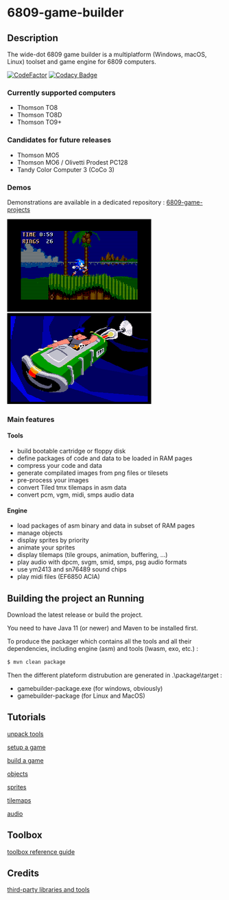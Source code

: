 # 6809-game-builder
## Description
The wide-dot 6809 game builder is a multiplatform (Windows, macOS, Linux) toolset and game engine for 6809 computers.

[![CodeFactor](https://www.codefactor.io/repository/github/wide-dot/6809-game-builder/badge?s=8289592f61057a9492abfadaf23c94fe1bb4e60b)](https://www.codefactor.io/repository/github/wide-dot/6809-game-builder) [![Codacy Badge](https://app.codacy.com/project/badge/Grade/e77ba840d36c43bf8c4e839bac1bde06)](https://www.codacy.com/gh/wide-dot/6809-game-builder/dashboard?utm_source=github.com&amp;utm_medium=referral&amp;utm_content=wide-dot/6809-game-builder&amp;utm_campaign=Badge_Grade)

### Currently supported computers

- Thomson TO8
- Thomson TO8D
- Thomson TO9+

### Candidates for future releases

- Thomson MO5
- Thomson MO6 / Olivetti Prodest PC128
- Tandy Color Computer 3 (CoCo 3)

### Demos

Demonstrations are available in a dedicated repository : [6809-game-projects]

![sonic2][sonic2] ![dott][dott] 

### Main features

#### Tools

- build bootable cartridge or floppy disk
- define packages of code and data to be loaded in RAM pages
- compress your code and data
- generate compilated images from png files or tilesets
- pre-process your images
- convert Tiled tmx tilemaps in asm data
- convert pcm, vgm, midi, smps audio data

#### Engine
- load packages of asm binary and data in subset of RAM pages
- manage objects
- display sprites by priority
- animate your sprites
- display tilemaps (tile groups, animation, buffering, ...)
- play audio with dpcm, svgm, smid, smps, psg audio formats
- use ym2413 and sn76489 sound chips
- play midi files (EF6850 ACIA)

## Building the project an Running

Download the latest release or build the project.

You need to have Java 11 (or newer) and Maven to be installed first.

To produce the packager which contains all the tools and all their dependencies, including engine (asm) and tools (lwasm, exo, etc.) :

```bash
$ mvn clean package
```

Then the different plateform distrubution are generated in .\package\target :

- gamebuilder-package.exe (for windows, obviously)
- gamebuilder-package (for Linux and MacOS)

## Tutorials

[unpack tools][unpack-tools]

[setup a game][setup-a-game]

[build a game][build-a-game]

[objects][objects]

[sprites][sprites]

[tilemaps][tilemaps]

[audio][audio]


## Toolbox

[toolbox reference guide][toolbox-reference]

## Credits

[third-party libraries and tools][credits]

[6809-game-projects]: https://github.com/wide-dot/6809-game-projects
[sonic2]: doc/demo.gif
[dott]: doc/demo2.gif
[unpack-tools]: doc/unpack-tools.md
[setup-a-game]: doc/setup-a-game.md
[build-a-game]: doc/build-a-game.md
[objects]: doc/objects.md
[sprites]: doc/sprites.md
[tilemaps]: doc/tilemaps.md
[audio]: doc/audio.md
[toolbox-reference]: doc/toolbox.md
[credits]: doc/credits.md
